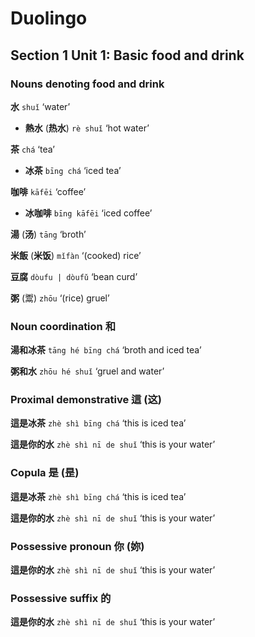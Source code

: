 # Duolingo

## Section 1 Unit 1: Basic food and drink

### Nouns denoting food and drink

**水** `shuǐ` ‘water’
- **熱水** (**热水**) `rè shuǐ` ‘hot water’

**茶** `chá` ‘tea’
- **冰茶** `bīng chá` ‘iced tea’

**咖啡** `kāfēi` ‘coffee’
- **冰咖啡** `bīng kāfēi` ‘iced coffee’

**湯** (**汤**) `tāng` ‘broth’

**米飯** (**米饭**) `mǐfàn` ‘(cooked) rice’

**豆腐** `dòufu | dòufǔ` ‘bean curd’

**粥** (鬻) `zhōu` ‘(rice) gruel’

### Noun coordination 和

**湯和冰茶** `tāng hé bīng chá` ‘broth and iced tea’

**粥和水** `zhōu hé shuǐ` ‘gruel and water’

### Proximal demonstrative 這 (这)

**這是冰茶** `zhè shì bīng chá` ‘this is iced tea’

**這是你的水** `zhè shì nī de shuǐ` ‘this is your water’

### Copula 是 (昰)

**這是冰茶** `zhè shì bīng chá` ‘this is iced tea’

**這是你的水** `zhè shì nī de shuǐ` ‘this is your water’

### Possessive pronoun 你 (妳)

**這是你的水** `zhè shì nī de shuǐ` ‘this is your water’

### Possessive suffix 的

**這是你的水** `zhè shì nī de shuǐ` ‘this is your water’




